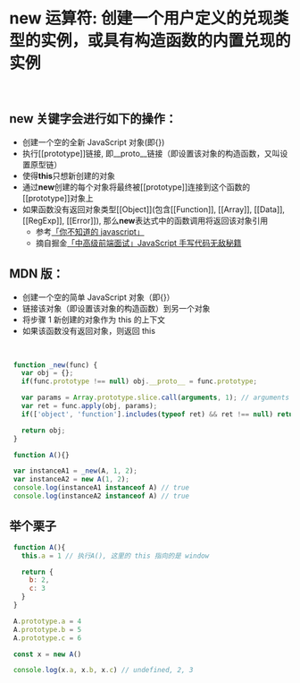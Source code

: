 # new 运算符: 创建一个用户定义的兑现类型的实例，或具有构造函数的内置兑现的实例

<br />

## new 关键字会进行如下的操作：

- 创建一个空的全新 JavaScript 对象(即{})
- 执行[[prototype]]链接, 即\_\_proto\_\_链接（即设置该对象的构造函数，又叫设置原型链）
- 使得**this**只想新创建的对象
- 通过**new**创建的每个对象将最终被[[prototype]]连接到这个函数的[[prototype]]对象上
- 如果函数没有返回对象类型[[Object]](包含[[Function]], [[Array]], [[Data]], [[RegExp]], [[Error]]), 那么**new**表达式中的函数调用将返回该对象引用
  - 参考[「你不知道的 javascript」](http://blog.ifyouseewendy.com/blog/2017/07/03/review-you-dont-know-js-this-and-object-prototypes/#what-happened-when-we-callnew-)
  - 摘自掘金[「中高级前端面试」JavaScript 手写代码无敌秘籍](https://juejin.im/post/5c9c3989e51d454e3a3902b6#heading-0)

## MDN 版：

- 创建一个空的简单 JavaScript 对象（即{}）
- 链接该对象（即设置该对象的构造函数）到另一个对象
- 将步骤 1 新创建的对象作为 this 的上下文
- 如果该函数没有返回对象，则返回 this

<br />

```Javascript
 function _new(func) {
   var obj = {};
   if(func.prototype !== null) obj.__proto__ = func.prototype;

   var params = Array.prototype.slice.call(arguments, 1); // arguments :[func, ...rest]
   var ret = func.apply(obj, params);
   if(['object', 'function'].includes(typeof ret) && ret !== null) return ret;

   return obj;
 }

 function A(){}

 var instanceA1 = _new(A, 1, 2);
 var instanceA2 = new A(1, 2);
 console.log(instanceA1 instanceof A) // true
 console.log(instanceA2 instanceof A) // true

```

## 举个栗子

```JavaScript
 function A(){
   this.a = 1 // 执行A(), 这里的 this 指向的是 window

   return {
     b: 2,
     c: 3
   }
 }

 A.prototype.a = 4
 A.prototype.b = 5
 A.prototype.c = 6

 const x = new A()

 console.log(x.a, x.b, x.c) // undefined, 2, 3
```
